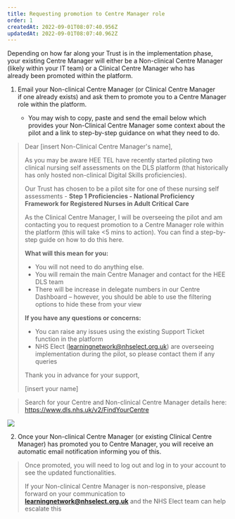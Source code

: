 ```yaml
---
title: Requesting promotion to Centre Manager role
order: 1
createdAt: 2022-09-01T08:07:40.956Z
updatedAt: 2022-09-01T08:07:40.962Z
---
```

Depending on how far along your Trust is in the implementation phase, your existing Centre Manager will either be a Non-clinical Centre Manager (likely within your IT team) or a Clinical Centre Manager who has already been promoted within the platform.

1. Email your Non-clinical Centre Manager (or Clinical Centre Manager if one already exists) and ask them to promote you to a Centre Manager role within the platform. 

   * You may wish to copy, paste and send the email below which provides your Non-Clinical Centre Manager some context about the pilot and a link to step-by-step guidance on what they need to do. 

> Dear \[insert Non-Clinical Centre Manager's name], 
>
> As you may be aware HEE TEL have recently started piloting two clinical nursing self assessments on the DLS platform (that historically has only hosted non-clinical Digital Skills proficiencies).
>
> Our Trust has chosen to be a pilot site for one of these nursing self assessments - **Step 1 Proficiencies - National Proficiency Framework for Registered Nurses in Adult Critical Care**
>
> As the Clinical Centre Manager, I will be overseeing the pilot and am contacting you to request promotion to a Centre Manager role within the platform (this will take <5 mins to action). You can find a step-by-step guide on how to do this here. 
>
> **What will this mean for you:**
>
> * You will not need to do anything else.
> * You will remain the main Centre Manager and contact for the HEE DLS team
> * There will be increase in delegate numbers in our Centre Dashboard – however, you should be able to use the filtering options to hide these from your view
>
> **If you have any questions or concerns:**
>
> * You can raise any issues using the existing Support Ticket function in the platform
> * NHS Elect ([learningnetwork@nhselect.org.uk](mailto:learningnetwork@nhselect.org.uk)) are overseeing implementation during the pilot, so please contact them if any queries
>
> Thank you in advance for your support,
>
> \[insert your name]

> Search for your Centre and Non-clinical Centre Manager details here: <https://www.dls.nhs.uk/v2/FindYourCentre​>

![](/img/as-5-04-Technical.jpg)

2. ​Once your Non-clinical Centre Manager (or existing Clinical Centre Manager) has promoted you to Centre Manager, you will receive an automatic email notification informing you of this.

> Once promoted, you will need to log out and log in to your account to see the updated functionalities​.
>
> If your Non-clinical Centre Manager is non-responsive, please forward on your communication to **learningnetwork@nhselect.org.uk** and the NHS Elect team can help escalate this